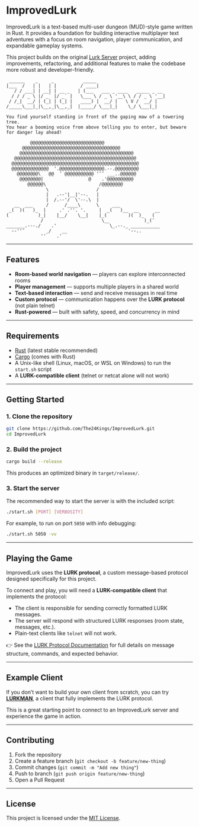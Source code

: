 # ImprovedLurk

ImprovedLurk is a text-based multi-user dungeon (MUD)-style game written in Rust. It provides a foundation for building interactive multiplayer text adventures with a focus on room navigation, player communication, and expandable gameplay systems.

This project builds on the original [Lurk Server](https://github.com/The24Kings/lurk-server) project, adding improvements, refactoring, and additional features to make the codebase more robust and developer-friendly.

```TXT
 ______    _     _           _____
|___  /   | |   | |         / ____|
   / / ___| | __| | __ _   | (___   ___ _ ____   _____ _ __
  / / / _ \ |/ _` |/ _` |   \___ \ / _ \ '__\ \ / / _ \ '__|
 / /_|  __/ | (_| | (_| |   ____) |  __/ |   \ V /  __/ |
/_____\___|_|\__,_|\__,_|  |_____/ \___|_|    \_/ \___|_|

You find yourself standing in front of the gaping maw of a towering tree.
You hear a booming voice from above telling you to enter, but beware for danger lay ahead!

         @@@@@@@@@@@@@@@@@@@@@@@@@@@@
      @@@@@@@@@@@@@@@@@@@@@@@@@@@@@@@@@@@@@
     @@@@@@@@@@@@@@@@@@@@@@@@@@@@@@@@@@@@@@@@@@@
   @@@@@@@@@@@@@@@@@@@@@@@@@@@@@@@@@@@@@@@@@@@@@@
  @@@@@@@@@@@@@@@@@@@@@@@@@@@@@@@@@@@@@@@@@@@@@@@@
  @@@@@@@@@@@@@@  '.@@@@@@@@@@@@@@@@@.--.@@@@@@@@@
    @@@@@@@@\   @@  ¯ @@@@@@@@@@@ '¯¯ ___..@@@@@@
     @@@@@@@@|                 @    .'@@@@@@@@@@
        @@@@@@\                    /@@@@@@@@
               \                  /
               |   .--'|__|'--.   |
               |  /.--'/  \'--.\  |
   __  ___     /      /____\      \     ___
 _(  )(   )_  |     .' .''. '.     |  _(   )__  __      __
(           )_|    |__/    \__|    |_(        )(  )_   (
             /                      \__             )_(¯
_______.---./    .'                    \_.--._ ___________
  --''¯        _/    __                       '--..
             ''    .'
```

---

## Features

- **Room-based world navigation** — players can explore interconnected rooms
- **Player management** — supports multiple players in a shared world
- **Text-based interaction** — send and receive messages in real time
- **Custom protocol** — communication happens over the **LURK protocol** (not plain telnet)
- **Rust-powered** — built with safety, speed, and concurrency in mind

---

## Requirements

- [Rust](https://www.rust-lang.org/) (latest stable recommended)
- [Cargo](https://doc.rust-lang.org/cargo/) (comes with Rust)
- A Unix-like shell (Linux, macOS, or WSL on Windows) to run the `start.sh` script
- A **LURK-compatible client** (telnet or netcat alone will not work)

---

## Getting Started

### 1. Clone the repository

```bash
git clone https://github.com/The24Kings/ImprovedLurk.git
cd ImprovedLurk
```

### 2. Build the project

```bash
cargo build --release
```

This produces an optimized binary in `target/release/`.

### 3. Start the server

The recommended way to start the server is with the included script:

```bash
./start.sh [PORT] [VERBOSITY]
```

For example, to run on port `5050` with info debugging:

```bash
./start.sh 5050 -vv
```

---

## Playing the Game

ImprovedLurk uses the **LURK protocol**, a custom message-based protocol designed specifically for this project.

To connect and play, you will need a **LURK-compatible client** that implements the protocol:

- The client is responsible for sending correctly formatted LURK messages.
- The server will respond with structured LURK responses (room state, messages, etc.).
- Plain-text clients like `telnet` will not work.

👉 See the [LURK Protocol Documentation](https://github.com/The24Kings/LurkProtocol/wiki) for full details on message structure, commands, and expected behavior.

---

## Example Client

If you don’t want to build your own client from scratch, you can try [**LURKMAN**](https://github.com/col1010/LURKMAN), a client that fully implements the LURK protocol.

This is a great starting point to connect to an ImprovedLurk server and experience the game in action.

---

## Contributing

1. Fork the repository
2. Create a feature branch (`git checkout -b feature/new-thing`)
3. Commit changes (`git commit -m "Add new thing"`)
4. Push to branch (`git push origin feature/new-thing`)
5. Open a Pull Request

---

## License

This project is licensed under the [MIT License](LICENSE).
